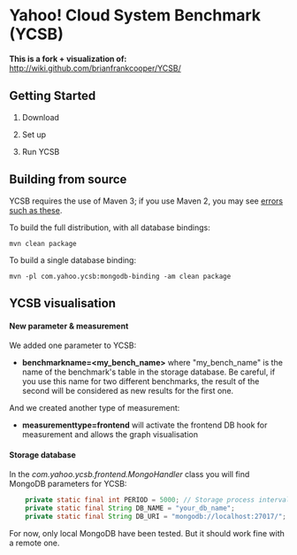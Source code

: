 <!--
Copyright (c) 2010 Yahoo! Inc., 2012 - 2015 YCSB contributors. 
All rights reserved.

Licensed under the Apache License, Version 2.0 (the "License"); you
may not use this file except in compliance with the License. You
may obtain a copy of the License at

http://www.apache.org/licenses/LICENSE-2.0

Unless required by applicable law or agreed to in writing, software
distributed under the License is distributed on an "AS IS" BASIS,
WITHOUT WARRANTIES OR CONDITIONS OF ANY KIND, either express or
implied. See the License for the specific language governing
permissions and limitations under the License. See accompanying
LICENSE file.
-->

Yahoo! Cloud System Benchmark (YCSB)
====================================
**This is a fork + visualization of:**
http://wiki.github.com/brianfrankcooper/YCSB/  


Getting Started
---------------

1. Download 
    
2. Set up 

3. Run YCSB 


Building from source
--------------------

YCSB requires the use of Maven 3; if you use Maven 2, you may see [errors
such as these](https://github.com/brianfrankcooper/YCSB/issues/406).

To build the full distribution, with all database bindings:

    mvn clean package

To build a single database binding:

    mvn -pl com.yahoo.ycsb:mongodb-binding -am clean package


YCSB visualisation
--------------------

#### New parameter & measurement

We added one parameter to YCSB:

* **benchmarkname=<my_bench_name>** where "my_bench_name" is the name of the benchmark's table in the storage database. Be careful, if you use this name for two different benchmarks, the result of the second will be considered as new results for the first one.

And we created another type of measurement:

* **measurementtype=frontend** will activate the frontend DB hook for measurement and allows the graph visualisation

#### Storage database

In the _com.yahoo.ycsb.frontend.MongoHandler_ class you will find MongoDB parameters for YCSB:

``` java
    private static final int PERIOD = 5000; // Storage process interval
    private static final String DB_NAME = "your_db_name";
    private static final String DB_URI = "mongodb://localhost:27017/";
```

For now, only local MongoDB have been tested. But it should work fine with a remote one.